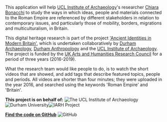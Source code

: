 This application will help [UCL Institute of Archaeology](http://www.ucl.ac.uk/archaeology)'s researcher [Chiara Bonacchi](http://www.ucl.ac.uk/archaeology/people/staff/bonacchi) to study the ways in which ideas, people and materials connected to the Roman Empire are referenced by different stakeholders in relation to contemporary issues, and particularly those of mobility, borders, migrations and multiculturalism, in Britain.

This digital heritage research is part of the project ['Ancient Identities in Modern Britain'](http://www.ucl.ac.uk/archaeology/research/directory/ironage-roman-heritages), which is undertaken collaboratively by [Durham Archaeology](https://www.dur.ac.uk/archaeology/), [Durham Anthropology](https://www.dur.ac.uk/anthropology/") and the [UCL Institute of Archaeology](http://www.ucl.ac.uk/archaeology). The project is funded by the [UK Arts and Humanities Research Council](http://www.ahrc.ac.uk) for a period of three years (2016-2019).

What the research team would like people to do, is to watch the short videos that are showed, and add tags that describe featured topics, people and periods. All videos are shorter than four minutes; they were uploaded in the year 2016, and searched using the keywords 'Roman Empire' and 'Britain'.

**This project is on behalf of:**
![The UCL Institute of Archaeology](http://micropasts.org/wp-content/uploads/2014/09/UCL_logo_sm_blk.png)![Durham University](http://micropasts.org/wp-content/uploads/2016/12/durham.png)![IARH Project](http://micropasts.org/wp-content/uploads/2016/12/Screen-Shot-2016-12-14-at-10.33.51-2.png)

**[Find the code on GitHub](https://github.com/IARHeritages)** ![GitHub](https://www.google.co.uk/url?sa=i&rct=j&q=&esrc=s&source=images&cd=&cad=rja&uact=8&ved=0ahUKEwimj4Gml_bQAhVIXBoKHRUbBZYQjRwIBw&url=https%3A%2F%2Fgithub.com%2Flogos&psig=AFQjCNFC-nNdAkbWWnmhAcwq0cvleRz6_w&ust=1481890727974069)
